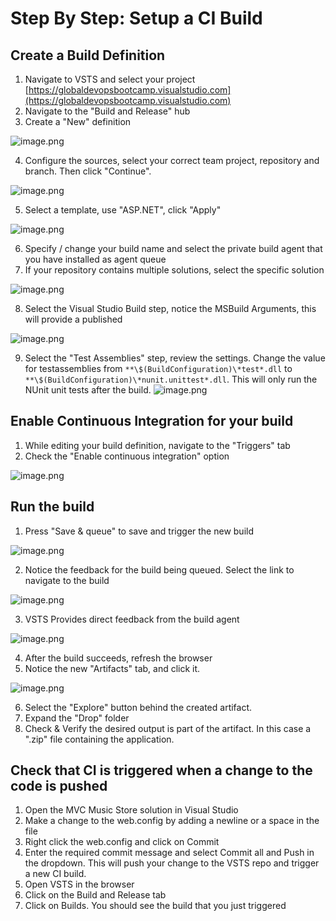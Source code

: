 # Step By Step: Setup a CI Build #

## Create a Build Definition ##
1. Navigate to VSTS and select your project
[https://globaldevopsbootcamp.visualstudio.com](https://globaldevopsbootcamp.visualstudio.com)
2. Navigate to the "Build and Release" hub
3. Create a "New" definition

![image.png](.attachments/image-c3a9104b-8fa4-4cec-a3c3-dd0b46a1244b.png)

4. Configure the sources, select your correct team project, repository and branch. Then click "Continue".

![image.png](.attachments/image-525b25b2-7509-4e44-9305-f6b8ff49fcb9.png)

5. Select a template, use "ASP.NET", click "Apply"

![image.png](.attachments/image-c2fb3feb-27f6-45f0-a425-e3f590b8e49c.png)

6. Specify / change your build name and select the private build agent that you have installed as agent queue
7. If your repository contains multiple solutions, select the specific solution

![image.png](.attachments/image-8061d72b-3876-4f10-ad15-bc04065abd81.png)

8. Select the Visual Studio Build step, notice the MSBuild Arguments, this will provide a published 

![image.png](.attachments/image-fe8f5d37-d533-4a19-b9f6-5b329a94a941.png)

9. Select the "Test Assemblies" step, review the settings. Change the value for testassemblies from `**\$(BuildConfiguration)\*test*.dll`  to `**\$(BuildConfiguration)\*nunit.unittest*.dll`. This will only run the NUnit unit tests after the build.
![image.png](.attachments/image-26999b70-fadf-450a-a711-a4a87ce316f2.png)

## Enable Continuous Integration for your build ## 
1. While editing your build definition, navigate to the "Triggers" tab
2. Check the "Enable continuous integration" option

![image.png](.attachments/image-9eff0a58-4a2b-4f71-b9d5-9565f8395d86.png)

## Run the build ##
1. Press "Save & queue" to save and trigger the new build

![image.png](.attachments/image-988a5de2-c8de-40bb-a120-5dc8dbbf40fb.png)

2. Notice the feedback for the build being queued. Select the link to navigate to the build

![image.png](.attachments/image-c073e497-f7bc-4f87-ad9c-392d8947c500.png)

3. VSTS Provides direct feedback from the build agent

![image.png](.attachments/image-81630b85-50a5-4554-bcf6-1f3f126557ae.png)

4. After the build succeeds, refresh the browser
5. Notice the new "Artifacts" tab, and click it.

![image.png](.attachments/image-5a150e77-4891-41d9-ba95-38c6f19e3c01.png)

6. Select the "Explore" button behind the created artifact.
7. Expand the "Drop" folder
8. Check & Verify the desired output is part of the artifact. In this case a ".zip" file containing the application.

## Check that CI is triggered when a change to the code is pushed
1. Open the MVC Music Store solution in Visual Studio
2. Make a change to the web.config by adding a newline or a space in the file
3. Right click the web.config and click on Commit
4. Enter the required commit message and select Commit all and Push in the dropdown. This will push your change to the VSTS repo and trigger a new CI build.
5. Open VSTS in the browser
6. Click on the Build and Release tab
7. Click on Builds. You should see the build that you just triggered